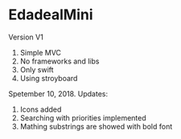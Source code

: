 # EdadealMini

Version V1
  1. Simple MVC
  2. No frameworks and libs
  3. Only swift
  4. Using stroyboard
  
  Spetember 10, 2018. Updates:
  1. Icons added
  2. Searching with priorities implemented
  3. Mathing substrings are showed with bold font
